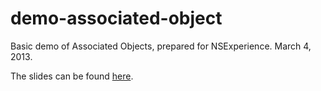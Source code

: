 demo-associated-object
======================

Basic demo of Associated Objects, prepared for NSExperience. March 4, 2013.

The slides can be found [here](http://www.slideshare.net/rais38/runtime).